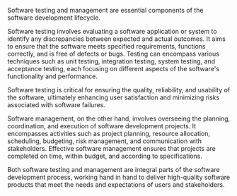 Software testing and management are essential components of the software development lifecycle.

Software testing involves evaluating a software application or system to identify any discrepancies between expected and actual outcomes. It aims to ensure that the software meets specified requirements, functions correctly, and is free of defects or bugs. Testing can encompass various techniques such as unit testing, integration testing, system testing, and acceptance testing, each focusing on different aspects of the software's functionality and performance.

Software testing is critical for ensuring the quality, reliability, and usability of the software, ultimately enhancing user satisfaction and minimizing risks associated with software failures.

Software management, on the other hand, involves overseeing the planning, coordination, and execution of software development projects. It encompasses activities such as project planning, resource allocation, scheduling, budgeting, risk management, and communication with stakeholders. Effective software management ensures that projects are completed on time, within budget, and according to specifications.

Both software testing and management are integral parts of the software development process, working hand in hand to deliver high-quality software products that meet the needs and expectations of users and stakeholders.
